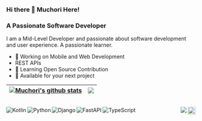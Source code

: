 ### Hi there 👋 Muchori Here! 

### A Passionate Software Developer 
I am a Mid-Level Developer and passionate about software development and user experience. A passionate learner.

* 📱 Working on Mobile and Web Development
* REST APIs
* 📝 Learning Open Source Contribution
* 💌 Available for your next project

|  <a href="https://github.com/muchori/"><img align="center" src="https://github-readme-stats.vercel.app/api?username=Muchori&show_icons=true&include_all_commits=true&count_private=true&theme=buefy&hide_border=true" alt="Muchori's github stats" /></a> | <a               href="https://github.com/muchori/"><img align="center" src="https://github-readme-stats.vercel.app/api/top-langs/?username=Muchori&layout=compact&theme=buefy&hide_border=true" /></a> |
| ------------- | ------------- |

##

<!--START_SECTION:waka-->
<!--END_SECTION:waka-->


##

<img align="left" alt="Kotlin" src="https://img.shields.io/badge/kotlin-%230095D5.svg?style=for-the-badge&logo=kotlin&logoColor=white"/>
<img align="left" alt="Python" src="https://img.shields.io/badge/Python-14354C?style=for-the-badge&logo=python&logoColor=white"/>
<img align="left" alt="Django" src="https://img.shields.io/badge/django-%23092E20.svg?style=for-the-badge&logo=django&logoColor=white" />
<img align="left" alt="FastAPI" src="https://img.shields.io/badge/FastAPI-005571?style=for-the-badge&logo=fastapi"/>
<img align="left" alt="TypeScript" src="https://img.shields.io/badge/TypeScript-007ACC?style=for-the-badge&logo=typescript&logoColor=white"/>

<a href="https://twitter.com/iammuchori">
  <img align="right" alt="Muchori | Twitter" width="21px" src="https://raw.githubusercontent.com/anuraghazra/anuraghazra/master/assets/twitter.svg" />
</a>
<img align="right" src ="https://komarev.com/ghpvc/?username=muchori&color=00ADFE">


